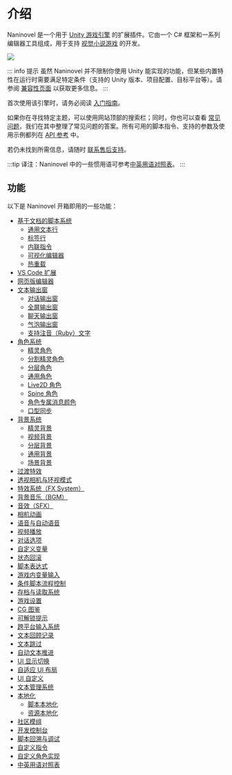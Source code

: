 # 介绍

Naninovel 是一个用于 [Unity 游戏引擎](https://unity3d.com) 的扩展插件。它由一个 C# 框架和一系列编辑器工具组成，用于支持 [视觉小说游戏](https://zh.wikipedia.org/wiki/视觉小说) 的开发。

![](https://www.youtube.com/watch?v=lRxIKDU9z4k)

::: info 提示
虽然 Naninovel 并不限制你使用 Unity 能实现的功能，但某些内置特性在运行时需要满足特定条件（支持的 Unity 版本、项目配置、目标平台等）。请参阅 [兼容性页面](/zh/guide/compatibility) 以获取更多信息。
:::

首次使用该引擎时，请务必阅读 [入门指南](/zh/guide/getting-started)。

如果你在寻找特定主题，可以使用网站顶部的搜索栏；同时，你也可以查看 [常见问题](/zh/faq/)，我们在其中整理了常见问题的答案。所有可用的脚本指令、支持的参数及使用示例都列在 [API 参考](/zh/api/) 中。  

若仍未找到所需信息，请随时 [联系售后支持](/zh/support/#naninovel-support)。

:::tip
译注：Naninovel 中的一些惯用语可参考[中英用语对照表](/zh/guide/zh-terms-dict)。
:::

## 功能

以下是 Naninovel 开箱即用的一些功能：

* [基于文档的脚本系统](/zh/guide/naninovel-scripts)
  * [通用文本行](/zh/guide/naninovel-scripts#generic-text-lines)
  * [标签行](/zh/guide/naninovel-scripts#label-lines)
  * [内联指令](/zh/guide/naninovel-scripts#command-inlining)
  * [可视化编辑器](/zh/guide/naninovel-scripts#visual-editor)
  * [热重载](/zh/guide/naninovel-scripts#hot-reload)
* [VS Code 扩展](/zh/guide/ide-extension)
* [网页版编辑器](/zh/guide/editor)
* [文本输出窗](/zh/guide/text-printers)
  * [对话输出窗](/zh/guide/text-printers#dialogue-printer)
  * [全屏输出窗](/zh/guide/text-printers#fullscreen-printer)
  * [聊天输出窗](/zh/guide/text-printers#chat-printer)
  * [气泡输出窗](/zh/guide/text-printers#bubble-printer)
  * [支持注音（Ruby）文字](/zh/guide/text-printers.html#text-styles)
* [角色系统](/zh/guide/characters)
  * [精灵角色](/zh/guide/characters#sprite-characters)
  * [分割精灵角色](/zh/guide/characters#diced-sprite-characters)
  * [分层角色](/zh/guide/characters#layered-characters)
  * [通用角色](/zh/guide/characters#generic-characters)
  * [Live2D 角色](/zh/guide/characters#live2d-characters)
  * [Spine 角色](/zh/guide/characters#spine-characters)
  * [角色专属消息颜色](/zh/guide/characters#message-colors)
  * [口型同步](/zh/guide/characters#lip-sync)
* [背景系统](/zh/guide/backgrounds)
  * [精灵背景](/zh/guide/backgrounds#sprite-backgrounds)
  * [视频背景](/zh/guide/backgrounds#video-backgrounds)
  * [分层背景](/zh/guide/backgrounds#layered-backgrounds)
  * [通用背景](/zh/guide/backgrounds#generic-backgrounds)
  * [场景背景](/zh/guide/backgrounds#scene-backgrounds)
* [过渡特效](/zh/guide/transition-effects)
* [透视相机与环视模式](https://youtu.be/rC6C9mA7Szw)
* [特效系统（FX System）](/zh/guide/special-effects)
* [背景音乐（BGM）](/zh/guide/audio#background-music)
* [音效（SFX）](/zh/guide/audio#sound-effects)
* [相机动画](/zh/api/#camera)
* [语音与自动语音](/zh/guide/voicing)
* [视频播放](/zh/guide/movies)
* [对话选项](/zh/guide/choices)
* [自定义变量](/zh/guide/custom-variables)
* [状态回滚](https://youtu.be/HJnOoUrqHis)
* [脚本表达式](/zh/guide/script-expressions)
* [游戏内变量输入](/zh/api/#input)
* [条件脚本流程控制](/zh/api/#if)
* [存档与读取系统](/zh/guide/save-load-system)
* [游戏设置](/zh/guide/game-settings)
* [CG 图鉴](/zh/guide/unlockable-items#cg-gallery)
* [可解锁提示](/zh/guide/unlockable-items#tips)
* [跨平台输入系统](/zh/guide/input-processing)
* [文本回顾记录](/zh/guide/text-printers#printer-backlog)
* [文本跳过](/zh/guide/text-printers#text-skipping)
* [自动文本推进](/zh/guide/text-printers#auto-advance-text)
* [UI 显示切换](/zh/guide/user-interface#ui-toggling)
* [自适应 UI 布局](/zh/guide/user-interface#adaptive-ui-layout)
* [UI 自定义](/zh/guide/user-interface#ui-customization)
* [文本管理系统](/zh/guide/managed-text)
* [本地化](/zh/guide/localization)
  * [脚本本地化](/zh/guide/localization#scripts-localization)
  * [资源本地化](/zh/guide/localization#resources-localization)
* [社区模组](/zh/guide/community-modding)
* [开发控制台](/zh/guide/development-console)
* [脚本回溯与调试](/zh/guide/naninovel-scripts#scripts-debug)
* [自定义指令](/zh/guide/custom-commands)
* [自定义角色实现](/zh/guide/custom-actor-implementations)
* [中英用语对照表](/zh/guide/zh-terms-dict)